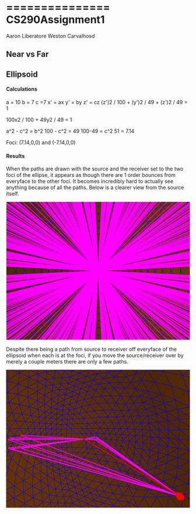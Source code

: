 ===============
CS290Assignment1
================
Aaron Liberatore
Weston Carvalhosd



## Near vs Far ##



## Ellipsoid ##

#### Calculations #####

a = 10 b = 7 c =7
x' = ax
y' = by
z' = cz
(z')2 / 100 + (y')2 / 49 + (z')2 / 49 = 1

100x2 / 100 + 49y2 / 49 = 1

a^2 - c^2 = b^2
100 - c^2 = 49
100-49 = c^2
51 = 7.14

Foci: (7.14,0,0) and (-7.14,0,0)

#### Results #####
When the paths are drawn with the source and the receiver set to the two foci of the ellipse, it appears as though there are 1 order bounces from everyface to the other foci. It becomes incredibly hard to actually see anything because of all the paths. Below is a clearer view from the source itself.

![Source and receiver at foci](./points_at_foci.png "Paths are pink")

Despite there being a path from source to receiver off everyface of the ellipsoid when each is at the foci, if you move the source/receiver over by merely a couple meters there are only a few paths.

![Source and receiver at foci](./off_foci.png "Paths are pink")
